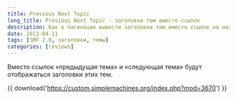 ```yaml
---
title: Previous Next Topic
long_title: Previous Next Topic - заголовки тем вместо ссылок
description: Как в пагинации вывести заголовки тем вместо ссылок на них.
date: 2013-04-11
tags: [SMF 2.0, заголовки, темы]
categories: [reviews]
---
```


Вместо ссылок «предыдущая тема» и «следующая тема» будут отображаться заголовки этих тем.

<!-- more -->

{{ download('https://custom.simplemachines.org/index.php?mod=3670') }}
